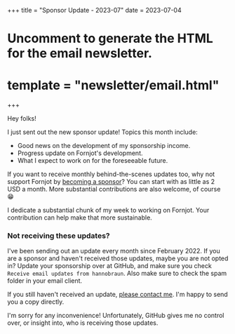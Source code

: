 +++
title = "Sponsor Update - 2023-07"
date = 2023-07-04

# Uncomment to generate the HTML for the email newsletter.
# template = "newsletter/email.html"
+++

Hey folks!

I just sent out the new sponsor update! Topics this month include:

- Good news on the development of my sponsorship income.
- Progress update on Fornjot's development.
- What I expect to work on for the foreseeable future.

If you want to receive monthly behind-the-scenes updates too, why not support Fornjot by [becoming a sponsor](https://github.com/sponsors/hannobraun)? You can start with as little as 2 USD a month. More substantial contributions are also welcome, of course 😁

I dedicate a substantial chunk of my week to working on Fornjot. Your contribution can help make that more sustainable.


### Not receiving these updates?

I've been sending out an update every month since February 2022. If you are a sponsor and haven't received those updates, maybe you are not opted in? Update your sponsorship over at GitHub, and make sure you check `Receive email updates from hannobraun`. Also make sure to check the spam folder in your email client.

If you still haven't received an update, [please contact me](mailto:hello@hannobraun.com). I'm happy to send you a copy directly.

I'm sorry for any inconvenience! Unfortunately, GitHub gives me no control over, or insight into, who is receiving those updates.
